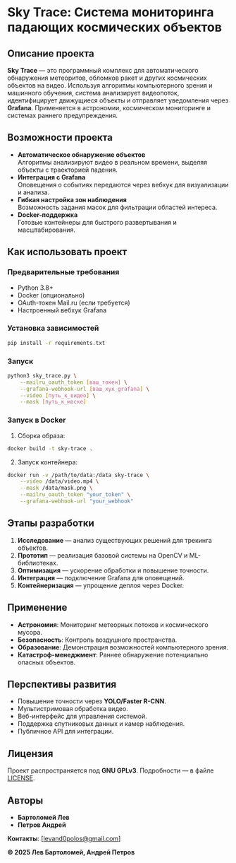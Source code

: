 # **Sky Trace: Система мониторинга падающих космических объектов**  

## **Описание проекта**  

**Sky Trace** — это программный комплекс для автоматического обнаружения метеоритов, обломков ракет и других космических объектов на видео. Используя алгоритмы компьютерного зрения и машинного обучения, система анализирует видеопоток, идентифицирует движущиеся объекты и отправляет уведомления через **Grafana**. Применяется в астрономии, космическом мониторинге и системах раннего предупреждения.  

## **Возможности проекта**  

- **Автоматическое обнаружение объектов**  
  Алгоритмы анализируют видео в реальном времени, выделяя объекты с траекторией падения.  
- **Интеграция с Grafana**  
  Оповещения о событиях передаются через вебхук для визуализации и анализа.  
- **Гибкая настройка зон наблюдения**  
  Возможность задания масок для фильтрации областей интереса.  
- **Docker-поддержка**  
  Готовые контейнеры для быстрого развертывания и масштабирования.  

## **Как использовать проект**  

### **Предварительные требования**  
- Python 3.8+  
- Docker (опционально)  
- OAuth-токен Mail.ru (если требуется)  
- Настроенный вебхук Grafana  

### **Установка зависимостей**  
```bash
pip install -r requirements.txt
```

### **Запуск**  
```bash
python3 sky_trace.py \
    --mailru_oauth_token [ваш_токен] \
    --grafana-webhook-url [ваш_хук_grafana] \
    --video [путь_к_видео] \
    --mask [путь_к_маске]
```

### **Запуск в Docker**  
1. Сборка образа:  
```bash
docker build -t sky-trace .
```  
2. Запуск контейнера:  
```bash
docker run -v /path/to/data:/data sky-trace \
    --video /data/video.mp4 \
    --mask /data/mask.png \
    --mailru_oauth_token "your_token" \
    --grafana-webhook-url "your_webhook"
```

## **Этапы разработки**  
1. **Исследование** — анализ существующих решений для трекинга объектов.  
2. **Прототип** — реализация базовой системы на OpenCV и ML-библиотеках.  
3. **Оптимизация** — ускорение обработки и повышение точности.  
4. **Интеграция** — подключение Grafana для оповещений.  
5. **Контейнеризация** — упрощение деплоя через Docker.  

## **Применение**  
- **Астрономия**: Мониторинг метеорных потоков и космического мусора.  
- **Безопасность**: Контроль воздушного пространства.  
- **Образование**: Демонстрация возможностей компьютерного зрения.  
- **Катастроф-менеджмент**: Раннее обнаружение потенциально опасных объектов.  

## **Перспективы развития**  
- Повышение точности через **YOLO/Faster R-CNN**.  
- Мультистримовая обработка видео.  
- Веб-интерфейс для управления системой.  
- Поддержка спутниковых данных и камер наблюдения.  
- Публичное API для интеграции.  

## **Лицензия**  
Проект распространяется под **GNU GPLv3**. Подробности — в файле [LICENSE](LICENSE).  

## **Авторы**  
- **Бартоломей Лев**  
- **Петров Андрей**  

**Контакты**: [levand0polos@gmail.com]  

**© 2025 Лев Бартоломей, Андрей Петров**  
